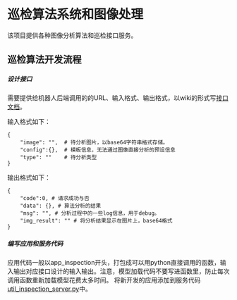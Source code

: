 # 巡检算法系统和图像处理
该项目提供各种图像分析算法和巡检接口服务。

## 巡检算法开发流程

##### 设计接口
需要提供给机器人后端调用的的URL、输入格式、输出格式，以wiki的形式写[接口文档](https://git.utapp.cn/xunshi-ai/json-http-interface)。

输入格式如下：
```
{
    "image": "",  # 待分析图片，以base64字符串格式存储。
    "config":{},  # 模板信息，无法通过图像直接分析的预设信息
    "type": ""    # 待分析类型
}
```
输出格式如下：
```
{
    "code":0, # 请求成功与否
    "data": {}, # 算法分析的结果
    "msg": "", # 分析过程中的一些log信息，用于debug。
    "img_result": "" # 将分析结果显示在图片上，base64格式
}

```
##### 编写应用和服务代码
应用代码一般以app_inspection开头，打包成可以用python直接调用的函数，输入输出对应接口设计的输入输出。注意，模型加载代码不要写进函数里，防止每次调用函数重新加载模型花费太多时间。
将新开发的应用添加到服务代码[util_inspection_server.py](https://git.utapp.cn/yuanhui/image/-/blob/main/python_codes/util_inspection_server.py)中。

